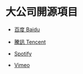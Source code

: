 # 大公司開源項目

- [百度 Baidu](https://github.com/baidu)
- [騰訊 Tencent](https://github.com/Tencent)

- [Spotify](https://github.com/backstage)
- [Vimeo](https://github.com/vimeo)
